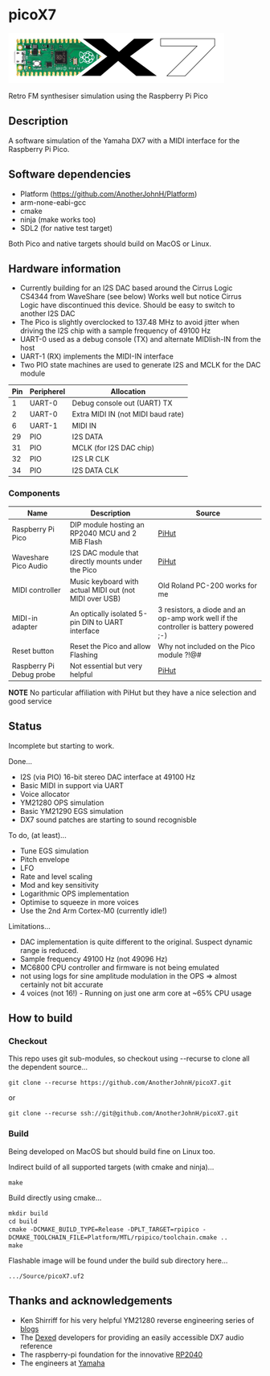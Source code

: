 # picoX7

![picox7](docs/picoX7.png)

Retro FM synthesiser simulation using the Raspberry Pi Pico

## Description

A software simulation of the Yamaha DX7 with a MIDI interface for
the Raspberry Pi Pico.

## Software dependencies

+ Platform (https://github.com/AnotherJohnH/Platform)
+ arm-none-eabi-gcc
+ cmake
+ ninja (make works too)
+ SDL2 (for native test target)

Both Pico and native targets should build on MacOS or Linux.

## Hardware information

+ Currently building for an I2S DAC based around the Cirrus Logic CS4344 from WaveShare
(see below)
Works well but notice Cirrus Logic have discontinued this device. Should be easy to switch
to another I2S DAC
+ The Pico is slightly overclocked to 137.48 MHz to avoid jitter when driving the I2S chip
with a sample frequency of 49100 Hz
+ UART-0 used as a debug console (TX) and alternate MIDIish-IN from the host
+ UART-1 (RX) implements the MIDI-IN interface
+ Two PIO state machines are used to generate I2S and MCLK for the DAC module

|Pin|Peripherel|Allocation|
|---|---|---|
|1|UART-0|Debug console out (UART) TX|
|2|UART-0|Extra MIDI IN (not MIDI baud rate)|
|6|UART-1|MIDI IN|
|29|PIO|I2S DATA|
|31|PIO|MCLK (for I2S DAC chip)|
|32|PIO|I2S LR CLK|
|34|PIO|I2S DATA CLK|

### Components

|Name|Description|Source|
|---|---|---|
|Raspberry Pi Pico|DIP module hosting an RP2040 MCU and 2 MiB Flash|[PiHut](https://thepihut.com/products/raspberry-pi-pico?variant=41925332566211)|
|Waveshare Pico Audio|I2S DAC module that directly mounts under the Pico|[PiHut](https://thepihut.com/products/pico-audio-audio-module-for-raspberry-pi-pico-inc-speakers)|
|MIDI controller|Music keyboard with actual MIDI out (not MIDI over USB)|Old Roland PC-200 works for me|
|MIDI-in adapter|An optically isolated 5-pin DIN to UART interface|3 resistors, a diode and an op-amp work well if the controller is battery powered ;-)|
|Reset button|Reset the Pico and allow Flashing|Why not included on the Pico module ?!@#|
|Raspberry Pi Debug probe|Not essential but very helpful|[PiHut](https://thepihut.com/products/raspberry-pi-debug-probe)|

**NOTE** No particular affiliation with PiHut but they have a nice selection and good service

## Status

Incomplete but starting to work.

Done...
   + I2S (via PIO) 16-bit stereo DAC interface at 49100 Hz
   + Basic MIDI in support via UART
   + Voice allocator
   + YM21280 OPS simulation
   + Basic YM21290 EGS simulation
   + DX7 sound patches are starting to sound recognisble

To do, (at least)...
   - Tune EGS simulation
   - Pitch envelope
   - LFO
   - Rate and level scaling
   - Mod and key sensitivity
   - Logarithmic OPS implementation
   - Optimise to squeeze in more voices
   - Use the 2nd Arm Cortex-M0 (currently idle!)

Limitations...
   + DAC implementation is quite different to the original. Suspect dynamic range is reduced.
   + Sample frequency 49100 Hz (not 49096 Hz)
   + MC6800 CPU controller and firmware is not being emulated
   + not using logs for sine amplitude modulation in the OPS => almost certainly not bit accurate
   + 4 voices (not 16!) - Running on just one arm core at ~65% CPU usage

## How to build

### Checkout

This repo uses git sub-modules, so checkout using --recurse to clone all the
dependent source...

    git clone --recurse https://github.com/AnotherJohnH/picoX7.git

or

    git clone --recurse ssh://git@github.com/AnotherJohnH/picoX7.git

### Build

Being developed on MacOS but should build fine on Linux too.

Indirect build of all supported targets (with cmake and ninja)...

    make

Build directly using cmake...

    mkdir build
    cd build
    cmake -DCMAKE_BUILD_TYPE=Release -DPLT_TARGET=rpipico -DCMAKE_TOOLCHAIN_FILE=Platform/MTL/rpipico/toolchain.cmake ..
    make

Flashable image will be found under the build sub directory here...

    .../Source/picoX7.uf2

## Thanks and acknowledgements

 + Ken Shirriff for his very helpful YM21280 reverse engineering series of [blogs](https://www.righto.com/2021/11/reverse-engineering-yamaha-dx7.html)
 + The [Dexed](https://asb2m10.github.io/dexed) developers for providing an easily accessible DX7 audio reference
 + The raspberry-pi foundation for the innovative [RP2040](https://www.raspberrypi.com/documentation/microcontrollers/rp2040.html)
 + The engineers at [Yamaha](https://www.yamaha.com/en/ir/publications/pdf/an-2022-point01e.pdf)
